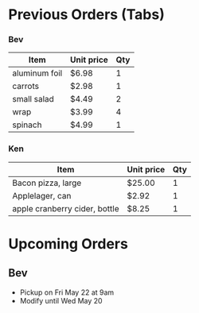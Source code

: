 # Previous Orders (Tabs)

### Bev

Item | Unit price | Qty
--- | --- | ---
aluminum foil | $6.98 | 1
carrots | $2.98 | 1
small salad | $4.49 | 2
wrap | $3.99 | 4
spinach | $4.99 | 1

### Ken

Item | Unit price | Qty
--- | --- | ---
Bacon pizza, large | $25.00 | 1
Applelager, can | $2.92 | 1
apple cranberry cider, bottle | $8.25 | 1

# Upcoming Orders

## Bev
- Pickup on Fri May 22 at 9am
- Modify until Wed May 20
